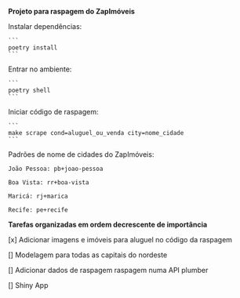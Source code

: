 **Projeto para raspagem do ZapImóveis**

Instalar dependências: 

    ```
    poetry install
    ```

Entrar no ambiente: 

    ```
    poetry shell
    ``` 

Iniciar código de raspagem: 

    ```
    make scrape cond=aluguel_ou_venda city=nome_cidade 
    ```

Padrões de nome de cidades do ZapImóveis: 

    João Pessoa: pb+joao-pessoa 

    Boa Vista: rr+boa-vista 

    Maricá: rj+marica 

    Recife: pe+recife 

**Tarefas organizadas em ordem decrescente de importância**

[x] Adicionar imagens e imóveis para aluguel no código da raspagem

[] Modelagem para todas as capitais do nordeste

[] Adicionar dados de raspagem raspagem numa API plumber

[] Shiny App

